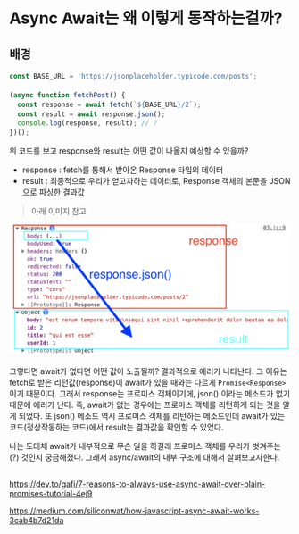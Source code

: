# Async Await는 왜 이렇게 동작하는걸까?

## 배경

```js
const BASE_URL = 'https://jsonplaceholder.typicode.com/posts';

(async function fetchPost() {
  const response = await fetch(`${BASE_URL}/2`);
  const result = await response.json();
  console.log(response, result); // ?
})();
```

위 코드를 보고 response와 result는 어떤 값이 나올지 예상할 수 있을까?

- response : fetch를 통해서 받아온 Response 타입의 데이터
- result : 최종적으로 우리가 얻고자하는 데이터로, Response 객체의 본문을 JSON으로 파싱한 결과값

> 아래 이미지 참고

![output](/screenshots/7-1.png)

그렇다면 await가 없다면 어떤 값이 노출될까? 결과적으로 에러가 나타난다. 그 이유는 fetch로 받은 리턴값(response)이 await가 있을 때와는 다르게 `Promise<Response>`이기 때문이다. 그래서 response는 프로미스 객체이기에, json() 이라는 메소드가 없기때문에 에러가 난다. 즉, await가 없는 경우에는 프로미스 객체를 리턴하게 되는 것을 알게 되었다. 또 json() 메소드 역시 프로미스 객체를 리턴하는 메소드인데 await가 있는 코드(정상작동하는 코드)에서 result는 결과값을 확인할 수 있었다.

나는 도대체 await가 내부적으로 무슨 일을 하길래 프로미스 객체를 우리가 벗겨주는(?) 것인지 궁금해졌다. 그래서 async/await의 내부 구조에 대해서 살펴보고자한다.

##

https://dev.to/gafi/7-reasons-to-always-use-async-await-over-plain-promises-tutorial-4ej9

https://medium.com/siliconwat/how-javascript-async-await-works-3cab4b7d21da
